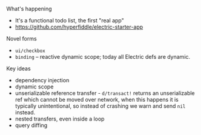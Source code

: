 What's happening
* It's a functional todo list, the first "real app"
* <https://github.com/hyperfiddle/electric-starter-app>

Novel forms
* `ui/checkbox`
* `binding` – reactive dynamic scope; today all Electric defs are dynamic.

Key ideas
* dependency injection
* dynamic scope
* unserializable reference transfer - `d/transact!` returns an unserializable ref which cannot be moved over network, when this happens it is typically unintentional, so instead of crashing we warn and send `nil` instead.
* nested transfers, even inside a loop
* query diffing
